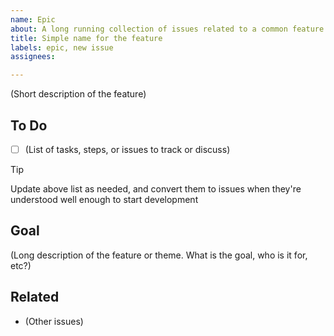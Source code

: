 ```yaml
---
name: Epic
about: A long running collection of issues related to a common feature or theme
title: Simple name for the feature
labels: epic, new issue
assignees: 

---
```


(Short description of the feature)

## To Do
- [ ] (List of tasks, steps, or issues to track or discuss)

> [!TIP]
> Update above list as needed, and convert them to issues when they're understood well enough to start development

## Goal
(Long description of the feature or theme. What is the goal, who is it for, etc?)


## Related
- (Other issues)
